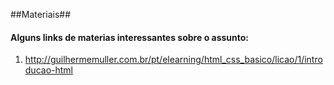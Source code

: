 ##Materiais##
#### Alguns links de materias interessantes sobre o assunto:

1. http://guilhermemuller.com.br/pt/elearning/html_css_basico/licao/1/introducao-html
